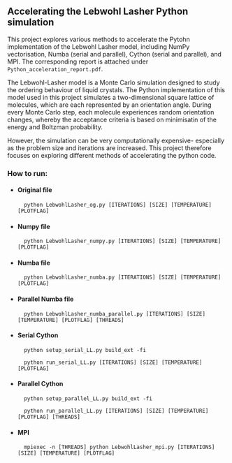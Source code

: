 
## Accelerating the Lebwohl Lasher Python simulation

This project explores various methods to accelerate the Pytohn implementation of the Lebwohl
Lasher model, including NumPy vectorisation, Numba (serial and parallel), Cython (serial and parallel), and MPI. 
The corresponding report is attached under  `Python_acceleration_report.pdf`.

The Lebwohl-Lasher model is a Monte Carlo simulation designed to study the ordering behaviour of liquid crystals.
The Python implementation of this model used in this project simulates a two-dimensional square lattice of molecules,
which are each represented by an orientation angle. During every Monte Carlo step, each molecule experiences random
orientation changes, whereby the acceptance criteria is based on minimisatin of the energy and Boltzman probability.

However, the simulation can be very computationally expensive- especially as the problem size and iterations are
increased. This project therefore focuses on exploring different methods of accelerating the python code.


### How to run: 

- #### Original file

        python LebwohlLasher_og.py [ITERATIONS] [SIZE] [TEMPERATURE] [PLOTFLAG]

- #### Numpy file

        python LebwohlLasher_numpy.py [ITERATIONS] [SIZE] [TEMPERATURE] [PLOTFLAG]

- #### Numba file

        python LebwohlLasher_numba.py [ITERATIONS] [SIZE] [TEMPERATURE] [PLOTFLAG]


- #### Parallel Numba file

        python LebwohlLasher_numba_parallel.py [ITERATIONS] [SIZE] [TEMPERATURE] [PLOTFLAG] [THREADS]


- #### Serial Cython

        python setup_serial_LL.py build_ext -fi

        python run_serial_LL.py [ITERATIONS] [SIZE] [TEMPERATURE] [PLOTFLAG]


- #### Parallel Cython

        python setup_parallel_LL.py build_ext -fi

        python run_parallel_LL.py [ITERATIONS] [SIZE] [TEMPERATURE] [PLOTFLAG] [THREADS]

- #### MPI

        mpiexec -n [THREADS] python LebwohlLasher_mpi.py [ITERATIONS] [SIZE] [TEMPERATURE] [PLOTFLAG]
